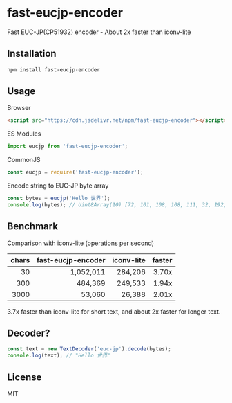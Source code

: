 # fast-eucjp-encoder

Fast EUC-JP(CP51932) encoder - About 2x faster than iconv-lite

## Installation

```bash
npm install fast-eucjp-encoder
```

## Usage

Browser
```html
<script src="https://cdn.jsdelivr.net/npm/fast-eucjp-encoder"></script>
```

ES Modules
```javascript
import eucjp from 'fast-eucjp-encoder';
```

CommonJS
```javascript
const eucjp = require('fast-eucjp-encoder');
```

Encode string to EUC-JP byte array
```javascript
const bytes = eucjp('Hello 世界');
console.log(bytes); // Uint8Array(10) [72, 101, 108, 108, 111, 32, 192, 164, 179, 166]
```

## Benchmark

Comparison with iconv-lite (operations per second)

| chars | fast-eucjp-encoder | iconv-lite | faster |
|------:|-------------------:|-----------:|-------:|
|    30 |          1,052,011 |    284,206 |  3.70x |
|   300 |            484,369 |    249,533 |  1.94x |
|  3000 |             53,060 |     26,388 |  2.01x |

3.7x faster than iconv-lite for short text, and about 2x faster for longer text.

## Decoder?

```javascript
const text = new TextDecoder('euc-jp').decode(bytes);
console.log(text); // "Hello 世界"
```

## License

MIT
